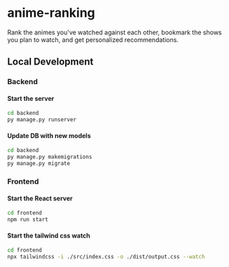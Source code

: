 # anime-ranking

Rank the animes you've watched against each other, bookmark the shows you plan to watch, and get personalized recommendations.

## Local Development

### Backend

#### Start the server

```bash
cd backend
py manage.py runserver
```

#### Update DB with new models

```bash
cd backend
py manage.py makemigrations
py manage.py migrate
```

### Frontend

#### Start the React server

```bash
cd frontend
npm run start
```

#### Start the tailwind css watch

```bash
cd frontend
npx tailwindcss -i ./src/index.css -o ./dist/output.css --watch
```
